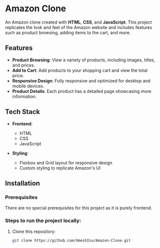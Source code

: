 # Amazon Clone

An Amazon clone created with **HTML**, **CSS**, and **JavaScript**. This project replicates the look and feel of the Amazon website and includes features such as product browsing, adding items to the cart, and more.

## Features

- **Product Browsing**: View a variety of products, including images, titles, and prices.
- **Add to Cart**: Add products to your shopping cart and view the total price.
- **Responsive Design**: Fully responsive and optimized for desktop and mobile devices.
- **Product Details**: Each product has a detailed page showcasing more information.

## Tech Stack

- **Frontend**:
  - HTML
  - CSS
  - JavaScript

- **Styling**:
  - Flexbox and Grid layout for responsive design
  - Custom styling to replicate Amazon's UI

## Installation

### Prerequisites
There are no special prerequisites for this project as it is purely frontend.

### Steps to run the project locally:

1. Clone this repository:
   ```bash
   git clone https://github.com/UmeshIsu/Amazon-Clone.git
